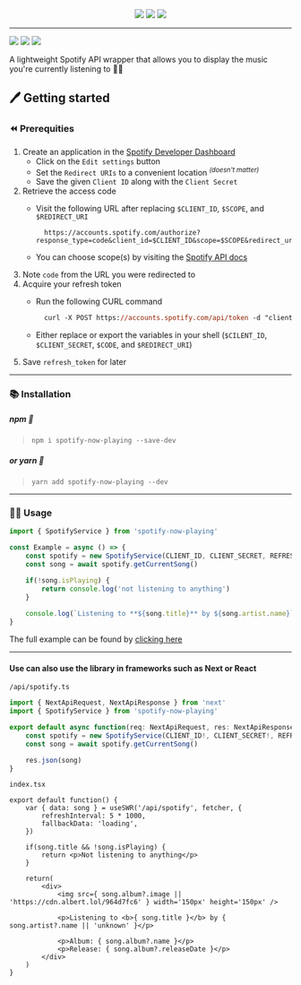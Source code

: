 <div align="center">  
    <img src="https://github.com/bigarmTomi/spotify-now-playing/blob/master/docs/spotify-1.png" />
    <img src="https://github.com/bigarmTomi/spotify-now-playing/blob/master/docs/spotify-2.png" />
    <img src="https://github.com/bigarmTomi/spotify-now-playing/blob/master/docs/spotify-3.png" />
</div>

---


![](https://img.shields.io/github/workflow/status/bigarmTomi/spotify-now-playing/CI)
![](https://img.shields.io/github/license/bigarmTomi/spotify-now-playing)
![](https://img.shields.io/github/package-json/v/bigarmTomi/spotify-now-playing)

A lightweight Spotify API wrapper that allows you to display the music you're currently listening to 🎸🎺

## 🖊 Getting started

### ⏪ Prerequities

1. Create an application in the [Spotify Developer Dashboard](https://developer.spotify.com/dashboard/)
    - Click on the `Edit settings` button
    - Set the `Redirect URIs` to a convenient location <sup>_(doesn't matter)_</sup>
    - Save the given `Client ID` along with the `Client Secret`
2. Retrieve the access code
    - Visit the following URL after replacing `$CLIENT_ID`, `$SCOPE`, and `$REDIRECT_URI` 
    
        ```url
          https://accounts.spotify.com/authorize?response_type=code&client_id=$CLIENT_ID&scope=$SCOPE&redirect_uri=$REDIRECT_URI 
        ```
    - You can choose scope(s) by visiting the [Spotify API docs](https://developer.spotify.com/documentation/general/guides/authorization/scopes/)
3. Note `code` from the URL you were redirected to
4. Acquire your refresh token
    - Run the following CURL command
    
      ```ps
        curl -X POST https://accounts.spotify.com/api/token -d "client_id=$CLIENT_ID&client_secret=$CLIENT_SECRET&grant_type=authorization_code&code=$CODE&redirect_uri=$REDIRECT_URI"
      ```
    - Either replace or export the variables in your shell (`$CILENT_ID`, `$CLIENT_SECRET`, `$CODE`, and `$REDIRECT_URI`)
5. Save `refresh_token` for later 

---

### 📚 Installation

##### npm 🐻

> `npm i spotify-now-playing --save-dev`

##### or yarn 🧶

> `yarn add spotify-now-playing --dev`

---

### 👨‍💻 Usage

```ts
import { SpotifyService } from 'spotify-now-playing'

const Example = async () => {
    const spotify = new SpotifyService(CLIENT_ID, CLIENT_SECRET, REFRESH_TOKEN)
    const song = await spotify.getCurrentSong()

    if(!song.isPlaying) {
        return console.log('not listening to anything')
    }
    
    console.log(`Listening to **${song.title}** by ${song.artist.name}`)
}
```
The full example can be found by [clicking here](https://github.com/bigarmTomi/spotify-now-playing/tree/master/example)

---

#### Use can also use the library in frameworks such as Next or React 

`/api/spotify.ts`
```ts
import { NextApiRequest, NextApiResponse } from 'next'
import { SpotifyService } from 'spotify-now-playing'

export default async function(req: NextApiRequest, res: NextApiResponse) {
    const spotify = new SpotifyService(CLIENT_ID!, CLIENT_SECRET!, REFRESH_TOKEN!)
    const song = await spotify.getCurrentSong()

    res.json(song)
}
```

`index.tsx`
```tsx
export default function() {
    var { data: song } = useSWR('/api/spotify', fetcher, {
        refreshInterval: 5 * 1000,
        fallbackData: 'loading',
    })

    if(song.title && !song.isPlaying) {
        return <p>Not listening to anything</p>
    }

    return(
        <div>
            <img src={ song.album?.image || 'https://cdn.albert.lol/964d7fc6' } width='150px' height='150px' />
            
            <p>Listening to <b>{ song.title }</b> by { song.artist?.name || 'unknown' }</p>

            <p>Album: { song.album?.name }</p>
            <p>Release: { song.album?.releaseDate }</p>
        </div>
    )
}
```
